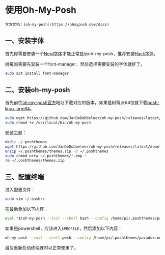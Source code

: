 # 使用Oh-My-Posh

```admonish info
官方文档：[oh-my-posh](https://ohmyposh.dev/docs)
```

## 一、安装字体

首先你需要安装一个[Nerd字体](https://github.com/ryanoasis/nerd-fonts/releases)才能正常显示oh-my-posh，推荐安装[Hack字体](https://github.com/ryanoasis/nerd-fonts/releases/download/2.2.0-RC/Hack.zip)。

树莓派需要先安装一个font-manager，然后选择需要安装的字体就好了。

```bash
sudo apt install font-manager
```

## 二、安装oh-my-posh

首先前往[oh-my-posh官方](https://github.com/JanDeDobbeleer/oh-my-posh/releases)地址下载对应的版本，如果是树莓派64位就下载[posh-linux-arm64](https://github.com/JanDeDobbeleer/oh-my-posh/releases/download/v8.6.0/posh-linux-arm64)。

```bash
sudo wget https://github.com/JanDeDobbeleer/oh-my-posh/releases/latest/download/posh-linux-arm64 -O /usr/local/bin/oh-my-posh
sudo chmod +x /usr/local/bin/oh-my-posh
```

安装主题：

```bash
mkdir ~/.poshthemes
wget https://github.com/JanDeDobbeleer/oh-my-posh/releases/latest/download/themes.zip -O ~/.poshthemes/themes.zip
unzip ~/.poshthemes/themes.zip -d ~/.poshthemes
sudo chmod u+rw ~/.poshthemes/*.omp.*
rm ~/.poshthemes/themes.zip
```

## 三、配置终端

进入配置文件：

```bash
sudo vim ~/.bashrc
```

在最后添加以下内容：

```bash
eval "$(oh-my-posh --init --shell bash --config /home/pi/.poshthemes/paradox.omp.json)"
```

如果是powershell，应该进入`$PROFILE`，然后添加以下内容：

```bash
oh-my-posh --init --shell pwsh --config /home/pi/.poshthemes/paradox.omp.json | Invoke-Expression
```

最后重新启动终端就可以正常使用了。
